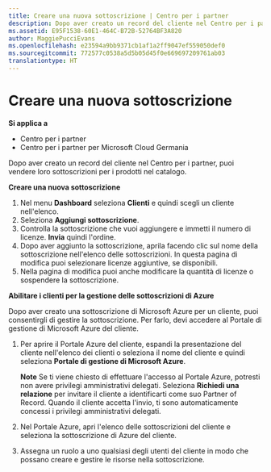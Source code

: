 ```yaml
---
title: Creare una nuova sottoscrizione | Centro per i partner
description: Dopo aver creato un record del cliente nel Centro per i partner, puoi vendere loro sottoscrizioni per i prodotti nel catalogo.
ms.assetid: E95F1538-60E1-464C-B72B-52764BF3A820
author: MaggiePucciEvans
ms.openlocfilehash: e23594a9bb9371cb1af1a2ff9047ef559050def0
ms.sourcegitcommit: 772577c0538a5d5b05d45f0e669697209761ab03
translationtype: HT
---
```

# <a name="create-a-new-subscription"></a>Creare una nuova sottoscrizione

**Si applica a**

-  Centro per i partner
-  Centro per i partner per Microsoft Cloud Germania

Dopo aver creato un record del cliente nel Centro per i partner, puoi vendere loro sottoscrizioni per i prodotti nel catalogo.

**Creare una nuova sottoscrizione**

1.  Nel menu **Dashboard** seleziona **Clienti** e quindi scegli un cliente nell'elenco.
2.  Seleziona **Aggiungi sottoscrizione**.
3.  Controlla la sottoscrizione che vuoi aggiungere e immetti il numero di licenze. **Invia** quindi l'ordine.
4.  Dopo aver aggiunto la sottoscrizione, aprila facendo clic sul nome della sottoscrizione nell'elenco delle sottoscrizioni. In questa pagina di modifica puoi selezionare licenze aggiuntive, se disponibili.
5.  Nella pagina di modifica puoi anche modificare la quantità di licenze o sospendere la sottoscrizione.

**Abilitare i clienti per la gestione delle sottoscrizioni di Azure**

Dopo aver creato una sottoscrizione di Microsoft Azure per un cliente, puoi consentirgli di gestire la sottoscrizione. Per farlo, devi accedere al Portale di gestione di Microsoft Azure del cliente. 

1.  Per aprire il Portale Azure del cliente, espandi la presentazione del cliente nell'elenco dei clienti o seleziona il nome del cliente e quindi seleziona **Portale di gestione di Microsoft Azure**.
    
    **Note** Se ti viene chiesto di effettuare l'accesso al Portale Azure, potresti non avere privilegi amministrativi delegati. Seleziona **Richiedi una relazione** per invitare il cliente a identificarti come suo Partner of Record. Quando il cliente accetta l'invio, ti sono automaticamente concessi i privilegi amministrativi delegati. 
2.  Nel Portale Azure, apri l'elenco delle sottoscrizioni del cliente e seleziona la sottoscrizione di Azure del cliente.
3.  Assegna un ruolo a uno qualsiasi degli utenti del cliente in modo che possano creare e gestire le risorse nella sottoscrizione.

 



